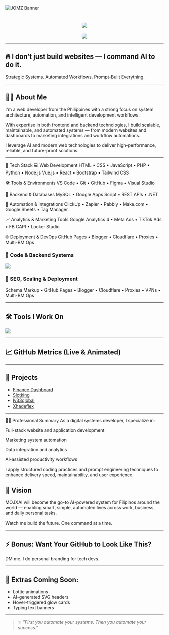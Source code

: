 ![JOMZ Banner](https://github.com/docjom1/assets/blob/main/banner.gif?raw=true)

<h1 align="center">
  <img src="https://readme-typing-svg.demolab.com?font=Fira+Code&size=30&pause=1000&center=true&vCenter=true&width=600&lines=%F0%9F%A7%A0+Rence+%7C+AI+Alpha+Chupapi;WEB+Developer+%26+System+Builder"/>
</h1>

<p align="center">
  <img src="https://github-readme-stats.vercel.app/api/top-langs/?username=docjom1&layout=compact&theme=radical"/>
</p>

---

## 🔥 I don’t just build websites — I command AI to do it.

Strategic Systems. Automated Workflows. Prompt-Built Everything.

---

## 👨‍💻 About Me

I'm a web developer from the Philippines with a strong focus on system architecture, automation, and intelligent development workflows.

With expertise in both frontend and backend technologies, I build scalable, maintainable, and automated systems — from modern websites and dashboards to marketing integrations and workflow automations.

I leverage AI and modern web technologies to deliver high-performance, reliable, and future-proof solutions.

---

🧰 Tech Stack
💻 Web Development
HTML • CSS • JavaScript • PHP • Python • Node.js
Vue.js • React • Bootstrap • Tailwind CSS

🛠 Tools & Environments
VS Code • Git • GitHub • Figma • Visual Studio

🔗 Backend & Databases
MySQL • Google Apps Script • REST APIs • .NET

🚀 Automation & Integrations
ClickUp • Zapier • Pabbly • Make.com • Google Sheets • Tag Manager

📈 Analytics & Marketing Tools
Google Analytics 4 • Meta Ads • TikTok Ads • FB CAPI • Looker Studio

🌐 Deployment & DevOps
GitHub Pages • Blogger • Cloudflare • Proxies • Multi-BM Ops

### 🧩 Code & Backend Systems
<p>
  <img src="https://skillicons.dev/icons?i=js,html,css,tailwind,vue,react,git,vscode,figma,php,dotnet,visualstudio,github,mysql,bootstrap,python,nodejs"/>
</p>

### 🚀 SEO, Scaling & Deployment
Schema Markup • GitHub Pages • Blogger • Cloudflare • Proxies • VPNs • Multi-BM Ops

---

## 🛠 Tools I Work On
<p>
  <img src="https://skillicons.dev/icons?i=js,html,css,vue,react,vscode,git,figma,php,dotnet,nodejs,bootstrap,github,mysql,python"/>
</p>

---

## 📈 GitHub Metrics (Live & Animated)

---

## 🚀 Projects
- [Finance Dashboard](https://github.com/docjom1/Finance-Dashboard)
- [Slotking](https://github.com/docjom1/Slotking)
- [lv33global](https://github.com/docjom1/lv33global)
- [Xhadeflex](https://github.com/docjom1/Xhadeflex)

---

👨‍💼 Professional Summary
As a digital systems developer, I specialize in:

Full-stack website and application development

Marketing system automation

Data integration and analytics

AI-assisted productivity workflows

I apply structured coding practices and prompt engineering techniques to enhance delivery speed, maintainability, and user experience.

## 🎯 Vision

MOJXAI will become the go-to AI-powered system for Filipinos around the world —
enabling smart, simple, automated lives across work, business, and daily personal tasks.

Watch me build the future. One command at a time.

---

## ⚡️ Bonus: Want Your GitHub to Look Like This?
DM me. I do personal branding for tech devs.

---

## 🧬 Extras Coming Soon:
- Lottie animations
- AI-generated SVG headers
- Hover-triggered glow cards
- Typing text banners

---

> ✨ *"First you automate your systems. Then you automate your success."*
